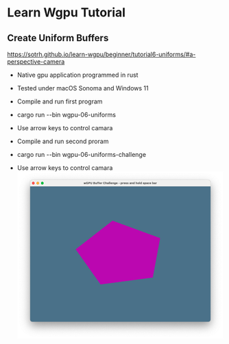 # Learn Wgpu Tutorial
## Create Uniform Buffers

https://sotrh.github.io/learn-wgpu/beginner/tutorial6-uniforms/#a-perspective-camera

* Native gpu application programmed in rust
* Tested under macOS Sonoma and Windows 11

* Compile and run first program
* cargo run --bin wgpu-06-uniforms
* Use arrow keys to control camara

* Compile and run second proram
* cargo run --bin wgpu-06-uniforms-challenge
* Use arrow keys to control camara
![alt text](https://github.com/carlosvneto/wgpu-04-buffers/blob/main/images/screen.png?raw=true)
